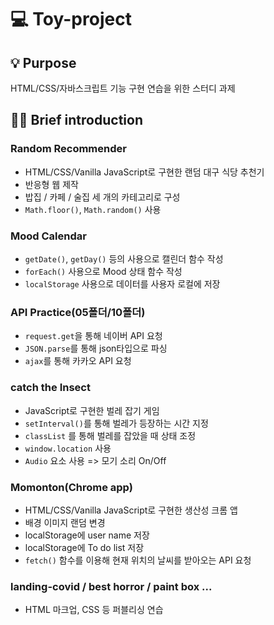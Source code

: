 # 💻 Toy-project

## 💡 Purpose
HTML/CSS/자바스크립트 기능 구현 연습을 위한 스터디 과제

## 💁‍♀️  Brief introduction

### Random Recommender
- HTML/CSS/Vanilla JavaScript로 구현한 랜덤 대구 식당 추천기
- 반응형 웹 제작
- 밥집 / 카페 / 술집 세 개의 카테고리로 구성
- `Math.floor()`, `Math.random()` 사용

### Mood Calendar
- `getDate()`, `getDay()` 등의 사용으로 캘린더 함수 작성
- `forEach()` 사용으로 Mood 상태 함수 작성
- `localStorage` 사용으로 데이터를 사용자 로컬에 저장

### API Practice(05폴더/10폴더)
- `request.get`을 통해 네이버 API 요청
- `JSON.parse`를 통해 json타입으로 파싱
- `ajax`를 통해 카카오 API 요청

### catch the Insect 
- JavaScript로 구현한 벌레 잡기 게임
- `setInterval()`를 통해 벌레가 등장하는 시간 지정
- `classList` 를 통해 벌레를 잡았을 때 상태 조정
- `window.location` 사용 
- `Audio` 요소 사용 => 모기 소리 On/Off

### Momonton(Chrome app)
- HTML/CSS/Vanilla JavaScript로 구현한 생산성 크롬 앱
- 배경 이미지 랜덤 변경
- localStorage에 user name 저장
- localStorage에 To do list 저장
- `fetch()` 함수를 이용해 현재 위치의 날씨를 받아오는 API 요청

### landing-covid / best horror / paint box ... 
- HTML 마크업, CSS 등 퍼블리싱 연습
